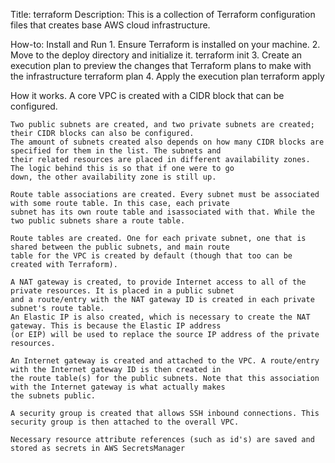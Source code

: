 Title: terraform
Description:
This is a collection of Terraform configuration files that creates base AWS cloud infrastructure. 

How-to: Install and Run
    1. Ensure Terraform is installed on your machine.
    2. Move to the deploy directory and initialize it. 
        terraform init
    3. Create an execution plan to preview the changes that Terraform plans to make with the infrastructure
        terraform plan
    4. Apply the execution plan 
        terraform apply

How it works.
    A core VPC is created with a CIDR block that can be configured.

    Two public subnets are created, and two private subnets are created; their CIDR blocks can also be configured. 
    The amount of subnets created also depends on how many CIDR blocks are specified for them in the list. The subnets and
    their related resources are placed in different availability zones. The logic behind this is so that if one were to go 
    down, the other availability zone is still up. 

    Route table associations are created. Every subnet must be associated with some route table. In this case, each private
    subnet has its own route table and isassociated with that. While the two public subnets share a route table. 

    Route tables are created. One for each private subnet, one that is shared between the public subnets, and main route 
    table for the VPC is created by default (though that too can be created with Terraform).

    A NAT gateway is created, to provide Internet access to all of the private resources. It is placed in a public subnet
    and a route/entry with the NAT gateway ID is created in each private subnet's route table.
    An Elastic IP is also created, which is necessary to create the NAT gateway. This is because the Elastic IP address
    (or EIP) will be used to replace the source IP address of the private resources. 

    An Internet gateway is created and attached to the VPC. A route/entry with the Internet gateway ID is then created in
    the route table(s) for the public subnets. Note that this association with the Internet gateway is what actually makes
    the subnets public.

    A security group is created that allows SSH inbound connections. This security group is then attached to the overall VPC.

    Necessary resource attribute references (such as id's) are saved and stored as secrets in AWS SecretsManager